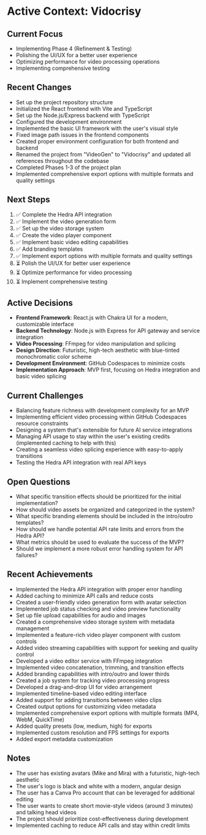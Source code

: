 # Active Context: Vidocrisy

## Current Focus
- Implementing Phase 4 (Refinement & Testing)
- Polishing the UI/UX for a better user experience
- Optimizing performance for video processing operations
- Implementing comprehensive testing

## Recent Changes
- Set up the project repository structure
- Initialized the React frontend with Vite and TypeScript
- Set up the Node.js/Express backend with TypeScript
- Configured the development environment
- Implemented the basic UI framework with the user's visual style
- Fixed image path issues in the frontend components
- Created proper environment configuration for both frontend and backend
- Renamed the project from "VideoGen" to "Vidocrisy" and updated all references throughout the codebase
- Completed Phases 1-3 of the project plan
- Implemented comprehensive export options with multiple formats and quality settings

## Next Steps
1. ✅ Complete the Hedra API integration
2. ✅ Implement the video generation form
3. ✅ Set up the video storage system
4. ✅ Create the video player component
5. ✅ Implement basic video editing capabilities
6. ✅ Add branding templates
7. ✅ Implement export options with multiple formats and quality settings
8. ⏳ Polish the UI/UX for better user experience
9. ⏳ Optimize performance for video processing
10. ⏳ Implement comprehensive testing

## Active Decisions
- **Frontend Framework**: React.js with Chakra UI for a modern, customizable interface
- **Backend Technology**: Node.js with Express for API gateway and service integration
- **Video Processing**: FFmpeg for video manipulation and splicing
- **Design Direction**: Futuristic, high-tech aesthetic with blue-tinted monochromatic color scheme
- **Development Environment**: GitHub Codespaces to minimize costs
- **Implementation Approach**: MVP first, focusing on Hedra integration and basic video splicing

## Current Challenges
- Balancing feature richness with development complexity for an MVP
- Implementing efficient video processing within GitHub Codespaces resource constraints
- Designing a system that's extensible for future AI service integrations
- Managing API usage to stay within the user's existing credits (implemented caching to help with this)
- Creating a seamless video splicing experience with easy-to-apply transitions
- Testing the Hedra API integration with real API keys

## Open Questions
- What specific transition effects should be prioritized for the initial implementation?
- How should video assets be organized and categorized in the system?
- What specific branding elements should be included in the intro/outro templates?
- How should we handle potential API rate limits and errors from the Hedra API?
- What metrics should be used to evaluate the success of the MVP?
- Should we implement a more robust error handling system for API failures?

## Recent Achievements
- Implemented the Hedra API integration with proper error handling
- Added caching to minimize API calls and reduce costs
- Created a user-friendly video generation form with avatar selection
- Implemented job status checking and video preview functionality
- Set up file upload capabilities for audio and images
- Created a comprehensive video storage system with metadata management
- Implemented a feature-rich video player component with custom controls
- Added video streaming capabilities with support for seeking and quality control
- Developed a video editor service with FFmpeg integration
- Implemented video concatenation, trimming, and transition effects
- Added branding capabilities with intro/outro and lower thirds
- Created a job system for tracking video processing progress
- Developed a drag-and-drop UI for video arrangement
- Implemented timeline-based video editing interface
- Added support for adding transitions between video clips
- Created output options for customizing video metadata
- Implemented comprehensive export options with multiple formats (MP4, WebM, QuickTime)
- Added quality presets (low, medium, high) for exports
- Implemented custom resolution and FPS settings for exports
- Added export metadata customization

## Notes
- The user has existing avatars (Mike and Mira) with a futuristic, high-tech aesthetic
- The user's logo is black and white with a modern, angular design
- The user has a Canva Pro account that can be leveraged for additional editing
- The user wants to create short movie-style videos (around 3 minutes) and talking head videos
- The project should prioritize cost-effectiveness during development
- Implemented caching to reduce API calls and stay within credit limits
